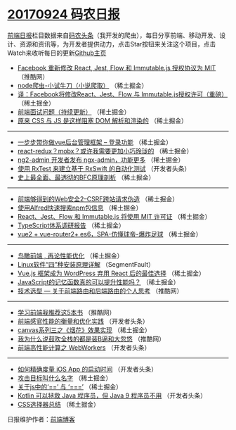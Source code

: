 # [20170924 码农日报](http://hao.caibaojian.com/date/2017/09/24)

[前端日报](http://caibaojian.com/c/news)栏目数据来自[码农头条](http://hao.caibaojian.com/)（我开发的爬虫），每日分享前端、移动开发、设计、资源和资讯等，为开发者提供动力，点击Star按钮来关注这个项目，点击Watch来收听每日的更新[Github主页](https://github.com/kujian/frontendDaily)
* [Facebook 重新修改 React, Jest, Flow 和 Immutable.js 授权协议为 MIT](http://hao.caibaojian.com/52148.html) （推酷网）
* [node爬虫-小试牛刀（小说爬取）](http://hao.caibaojian.com/52168.html) （稀土掘金）
* [译：Facebook将修改React、Jest、Flow 与 Immutable.js授权许可（重磅）](http://hao.caibaojian.com/52161.html) （稀土掘金）
* [前端面试问题（持续更新）](http://hao.caibaojian.com/52189.html) （稀土掘金）
* [原来 CSS 与 JS 是这样阻塞 DOM 解析和渲染的](http://hao.caibaojian.com/52217.html) （稀土掘金）

***
* [一步步带你做vue后台管理框架 &#8211; 登录功能](http://hao.caibaojian.com/52190.html) （稀土掘金）
* [react-redux？mobx？或许我需要更加小巧玲珑的](http://hao.caibaojian.com/52219.html) （稀土掘金）
* [ng2-admin 开发者发布 ngx-admin，功能更多](http://hao.caibaojian.com/52154.html) （稀土掘金）
* [使用 RxTest 来建立基于 RxSwift 的自动化测试](http://hao.caibaojian.com/52236.html) （开发者头条）
* [史上最全面、最透彻的BFC原理剖析](http://hao.caibaojian.com/52194.html) （稀土掘金）

***
* [前端够得到的Web安全2&#8211;CSRF跨站请求伪造](http://hao.caibaojian.com/52167.html) （稀土掘金）
* [使用Alfred快速搜索npm包信息](http://hao.caibaojian.com/52170.html) （稀土掘金）
* [React、Jest、Flow 和 Immutable.js 将使用 MIT 许可证](http://hao.caibaojian.com/52163.html) （稀土掘金）
* [TypeScript体系调研报告](http://hao.caibaojian.com/52191.html) （稀土掘金）
* [vue2 + vue-router2+ es6，SPA-仿懂球帝-爆炸足球](http://hao.caibaojian.com/52195.html) （稀土掘金）

***
* [鸟瞰前端 , 再论性能优化](http://hao.caibaojian.com/52198.html) （稀土掘金）
* [Linux软件“四”种安装原理详解](http://hao.caibaojian.com/52143.html) （SegmentFault）
* [Vue.js 框架成为 WordPress 弃用 React 后的最佳选择](http://hao.caibaojian.com/52199.html) （稀土掘金）
* [JavaScript的记忆函数真的可以提升性能吗？](http://hao.caibaojian.com/52188.html) （稀土掘金）
* [技术选型 — 关于前端路由和后端路由的个人思考](http://hao.caibaojian.com/52145.html) （推酷网）

***
* [学习前端我推荐这5本书](http://hao.caibaojian.com/52146.html) （推酷网）
* [前端感官性能的衡量和优化实践](http://hao.caibaojian.com/52233.html) （开发者头条）
* [canvas系列三之《烟花》效果实现](http://hao.caibaojian.com/52218.html) （稀土掘金）
* [我为什么说鼓吹全栈的都是装B逼和大忽悠](http://hao.caibaojian.com/52147.html) （推酷网）
* [前端高性能计算之 WebWorkers](http://hao.caibaojian.com/52234.html) （开发者头条）

***
* [如何精确度量 iOS App 的启动时间](http://hao.caibaojian.com/52235.html) （开发者头条）
* [攻击目标叫什么名字](http://hao.caibaojian.com/52164.html) （稀土掘金）
* [关于js中的‘==’ 与 ‘===’](http://hao.caibaojian.com/52192.html) （稀土掘金）
* [Kotlin 可以拯救 Java 程序员，但 Java 9 程序员不用](http://hao.caibaojian.com/52225.html) （开发者头条）
* [CSS选择器总结](http://hao.caibaojian.com/52193.html) （稀土掘金）

日报维护作者：[前端博客](http://caibaojian.com/) 